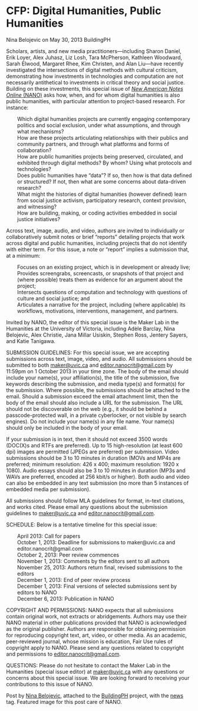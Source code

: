 # CFP: Digital Humanities, Public Humanities
Nina Belojevic on May 30, 2013   BuildingPH 

<p>Scholars, artists, and new media practitioners—including Sharon Daniel, Erik Loyer, Alex Juhasz, Liz Losh, Tara McPherson, Kathleen Woodward, Sarah Elwood, Margaret Rhee, Kim Christen, and Alan Liu—have recently investigated the intersections of digital methods with cultural criticism, demonstrating how investments in technologies and computation are not necessarily antithetical to investments in critical theory and social justice. Building on these investments, this special issue of <a title="learn more" href="http://www.nanocrit.com/~nanocrit/" target="_blank"><em>New American Notes Online</em> (NANO)</a> asks <span class="pullquote">how, when, and for whom digital humanities is also public humanities</span>, with particular attention to project-based research. For instance:</p>
<p style="padding-left: 30px;">Which digital humanities projects are currently engaging contemporary politics and social exclusion, under what assumptions, and through what mechanisms?<br />
How are these projects articulating relationships with their publics and community partners, and through what platforms and forms of collaboration?<br />
How are public humanities projects being preserved, circulated, and exhibited through digital methods? By whom? Using what protocols and technologies?<br />
Does public humanities have “data”? If so, then how is that data defined or structured? If not, then what are some concerns about data-driven research?<br />
What might the histories of digital humanities (however defined) learn from social justice activism, participatory research, context provision, and witnessing?<br />
How are building, making, or coding activities embedded in social justice initiatives?</p>
<p>Across text, image, audio, and video, authors are invited to individually or collaboratively submit notes or brief &#8220;reports&#8221; detailing projects that work across digital and public humanities, including projects that do not identify with either term. For this issue, a note or &#8220;report&#8221; implies a submission that, at a minimum:</p>
<p style="padding-left: 30px;">Focuses on an existing project, which is in development or already live;<br />
Provides screengrabs, screencasts, or snapshots of that project and (where possible) treats them as evidence for an argument about the project;<br />
Intersects questions of computation and technology with questions of culture and social justice; and<br />
Articulates a narrative for the project, including (where applicable) its workflows, motivations, interventions, management, and partners.</p>
<p>Invited by NANO, the editor of this special issue is the Maker Lab in the Humanities at the University of Victoria, including Adèle Barclay, Nina Belojevic, Alex Christie, Jana Millar Usiskin, Stephen Ross, Jentery Sayers, and Katie Tanigawa.</p>
<p>SUBMISSION GUIDELINES: For this special issue, we are accepting submissions across text, image, video, and audio. All submissions should be submitted to both <a title="email them" href="mailto:maker@uvic.ca">maker@uvic.ca</a> and <a title="email them" href="mailto:editor.nanocrit@gmail.com">editor.nanocrit@gmail.com</a> by 11:59pm on 1 October 2013 in your time zone. The body of the email should include your name(s), your affiliation(s), the title of the submission, five keywords describing the submission, and media type(s) and format(s) for the submission. Where possible, the submissions should be attached to the email. Should a submission exceed the email attachment limit, then the body of the email should also include a URL for the submission. The URL should not be discoverable on the web (e.g., it should be behind a passcode-protected wall, in a private cyberlocker, or not visible by search engines). Do not include your name(s) in any file name. Your name(s) should only be included in the body of your email.</p>
<p>If your submission is in text, then it should not exceed 3500 words (DOC(X)s and RTFs are preferred). Up to 15 high-resolution (at least 600 dpi) images are permitted (JPEGs are preferred) per submission. Video submissions should be 3 to 10 minutes in duration (MOVs and MP4s are preferred; minimum resolution: 426 x 400; maximum resolution: 1920 x 1080). Audio essays should also be 3 to 10 minutes in duration (MP3s and WAVs are preferred, encoded at 256 kbit/s or higher). Both audio and video can also be embedded in any text submission (no more than 5 instances of embedded media per submission).</p>
<p>All submissions should follow MLA guidelines for format, in-text citations, and works cited. Please email any questions about the submission guidelines to <a title="email them" href="mailto:maker@uvic.ca">maker@uvic.ca</a> and <a title="email them" href="mailto:editor.nanocrit@gmail.com">editor.nanocrit@gmail.com</a>.</p>
<p>SCHEDULE: Below is a tentative timeline for this special issue:</p>
<p style="padding-left: 30px;">April 2013: Call for papers<br />
October 1, 2013: Deadline for submissions to maker@uvic.ca and editor.nanocrit@gmail.com<br />
October 2, 2013: Peer review commences<br />
November 1, 2013: Comments by the editors sent to all authors<br />
November 25, 2013: Authors return final, revised submissions to the editors<br />
December 1, 2013: End of peer review process<br />
December 1, 2013: Final versions of selected submissions sent by editors to NANO<br />
December 6, 2013: Publication in NANO</p>
<p>COPYRIGHT AND PERMISSIONS: NANO expects that all submissions contain original work, not extracts or abridgements. Authors may use their NANO material in other publications provided that NANO is acknowledged as the original publisher. Authors are responsible for obtaining permission for reproducing copyright text, art, video, or other media. As an academic, peer-reviewed journal, whose mission is education, Fair Use rules of copyright apply to NANO. Please send any questions related to copyright and permissions to <a title="email them" href="mailto:editor.nanocrit@gmail.com">editor.nanocrit@gmail.com</a>.</p>
<p>QUESTIONS: Please do not hesitate to contact the Maker Lab in the Humanities (special issue editor) at <a title="email them" href="mailto:maker@uvic.ca">maker@uvic.ca</a> with any questions or concerns about this special issue. We are looking forward to receiving your contributions to this issue of NANO.</p>
<p>Post by <a title="learn more" href="http://maker.uvic.ca/author/nbelojevic/">Nina Belojevic</a>, attached to the <a title="learn more" href="http://maker.uvic.ca/category/ph">BuildingPH</a> project, with the <a title="learn more" href="http://maker.uvic.ca/tag/news/">news</a> tag. Featured image for this post care of NANO.</p>
